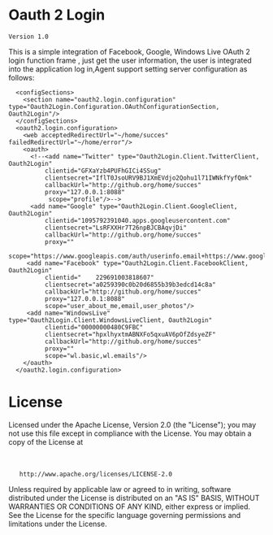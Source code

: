 Oauth 2 Login 
====================================================
	Version 1.0
	
	
This is a simple integration of Facebook, Google, Windows Live OAuth 2 login function frame , just get the user information, the user is integrated into the application log in,Agent support setting server configuration as follows:


```  
  <configSections>
    <section name="oauth2.login.configuration" type="Oauth2Login.Configuration.OAuthConfigurationSection, Oauth2Login"/>
  </configSections>
  <oauth2.login.configuration>
    <web acceptedRedirectUrl="~/home/succes" failedRedirectUrl="~/home/error"/>
    <oauth>
	  <!--<add name="Twitter" type="Oauth2Login.Client.TwitterClient, Oauth2Login"
          clientid="GFXaYzb4PUFhGICi4SSug"
          clientsecret="IflT0JsoURV9BJ1XmEVdjo2Qohu1l71IWNkfYyfQmk"
          callbackUrl="http://github.org/home/succes"
          proxy="127.0.0.1:8088"
           scope="profile"/>-->
      <add name="Google" type="Oauth2Login.Client.GoogleClient, Oauth2Login"
          clientid="1095792391040.apps.googleusercontent.com"
          clientsecret="LsRFXXHr7T26npBJCBAqvjDi"
          callbackUrl="http://github.org/home/succes"
          proxy=""
          scope="https://www.googleapis.com/auth/userinfo.email+https://www.googleapis.com/auth/userinfo.profile"/>
     <add name="Facebook" type="Oauth2Login.Client.FacebookClient, Oauth2Login"
          clientid="	229691003818607"
          clientsecret="a0259390c0b20d6855b39b3edcd14c8a"
          callbackUrl="http://github.org/home/succes"
          proxy="127.0.0.1:8088"
          scope="user_about_me,email,user_photos"/>
     <add name="WindowsLive" type="Oauth2Login.Client.WindowsLiveClient, Oauth2Login"
          clientid="00000000480C9FBC"
          clientsecret="hpxlhyxtmABNXFo5qxuAV6pOfZdsyeZF"
          callbackUrl="http://github.org/home/succes"
          proxy=""
          scope="wl.basic,wl.emails"/>   
    </oauth>
  </oauth2.login.configuration>
``` 


License
======================================
 
 
   Licensed under the Apache License, Version 2.0 (the "License");
   you may not use this file except in compliance with the License.
   You may obtain a copy of the License at<br/><br/><br/>

       http://www.apache.org/licenses/LICENSE-2.0

   Unless required by applicable law or agreed to in writing, software
   distributed under the License is distributed on an "AS IS" BASIS,
   WITHOUT WARRANTIES OR CONDITIONS OF ANY KIND, either express or implied.
   See the License for the specific language governing permissions and
   limitations under the License.<br/><br/>